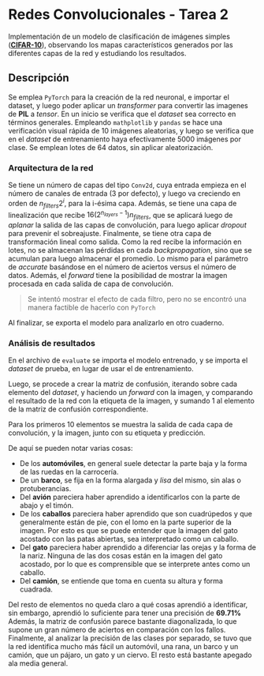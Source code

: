 # Redes Convolucionales - Tarea 2

Implementación de un modelo de clasificación de imágenes simples ([**CIFAR-10**](https://huggingface.co/datasets/cifar10)), observando los mapas característicos generados por las diferentes capas de la red y estudiando los resultados.

## Descripción
Se emplea `PyTorch` para la creación de la red neuronal, e importar el dataset, y luego poder aplicar un *transformer* para convertir las imagenes de **PIL** a *tensor*.
En un inicio se verifica que el *dataset* sea correcto en términos generales. Empleando `mathplotlib` y `pandas` se hace una verificación visual rápida de 10 imágenes aleatorias, y luego se verifica que en el *dataset* de entrenamiento haya efectivamente 5000 imágenes por clase.
Se emplean lotes de 64 datos, sin aplicar aleatorización.
### Arquitectura de la red
Se tiene un número de capas del tipo `Conv2d`, cuya entrada empieza en el número de canales de entrada (3 por defecto), y luego va creciendo en orden de $n_{filters} 2^{i}$, para la i-ésima capa.
Además, se tiene una capa de linealización que recibe $16(2^{n_{layers} - 1})n_{filters}$, que se aplicará luego de *aplanar* la salida de las capas de convolución, para luego aplicar *dropout* para prevenir el sobreajuste.
Finalmente, se tiene otra capa de transformación lineal como salida.
Como la red recibe la información en lotes, no se almacenan las pérdidas en cada *backpropagation*, sino que se acumulan para luego almacenar el promedio. Lo mismo para el parámetro de *accurate* basándose en el número de aciertos versus el número de datos.
Además, el *forward* tiene la posibilidad de mostrar la imagen procesada en cada salida de capa  de convolución. 
> Se intentó mostrar el efecto de cada filtro, pero no se encontró una manera factible de hacerlo con `PyTorch`

Al finalizar, se exporta el modelo para analizarlo en otro cuaderno.

### Análisis de resultados
En el archivo de `evaluate` se importa el modelo entrenado, y se importa el *dataset* de prueba, en lugar de usar el de entrenamiento.

Luego, se procede a crear la matriz de confusión, iterando sobre cada elemento del *dataset*, y haciendo un *forward* con la imagen, y comparando el resultado de la red con la etiqueta de la imagen, y sumando 1 al elemento de la matriz de confusión correspondiente.

Para los primeros 10 elementos se muestra la salida de cada capa de convolución, y la imagen, junto con su etiqueta y predicción.

De aquí se pueden notar varias cosas:
* De los **automóviles**, en general suele detectar la parte baja y la forma de las ruedas en la carrocería.
* De un **barco**, se fija en la forma alargada y *lisa* del mismo, sin alas o protuberancias.
* Del **avión** pareciera haber aprendido a identificarlos con la parte de abajo y el timón.
* De los **caballos** pareciera haber aprendido que son cuadrúpedos y que generalmente están de pie, con el lomo en la parte superior de la imagen. Por esto es que se puede entender que la imagen del gato acostado con las patas abiertas, sea interpretado como un caballo.
* Del **gato** pareciera haber aprendido a diferenciar las orejas y la forma de la nariz. Ninguna de las dos cosas están en la imagen del gato acostado, por lo que es comprensible que se interprete antes como un caballo.
* Del **camión**, se entiende que toma en cuenta su altura y forma cuadrada.

Del resto de elementos no queda claro a qué cosas aprendió a identificar, sin embargo, aprendió lo suficiente para tener una precisión de **69.71%**
Además, la matriz de confusión parece bastante diagonalizada, lo que supone un gran número de aciertos en comparación con los fallos.
Finalmente, al analizar la precisión de las clases por separado, se tuvo que la red identifica mucho más fácil un automóvil, una rana, un barco y un camión, que un pájaro, un gato y un ciervo. El resto está bastante apegado ala media general.